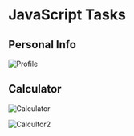 # JavaScript Tasks
## Personal Info
![Profile](https://github.com/user-attachments/assets/69de5700-0ce3-4cb8-9333-af61525396b8)


## Calculator
![Calculator](https://github.com/user-attachments/assets/a07d3299-739d-4cfc-b5b9-1837ac75cb2)

![Calcultor2](https://github.com/user-attachments/assets/2c74ba44-1ef8-4490-8226-a575af7e1a2d)
